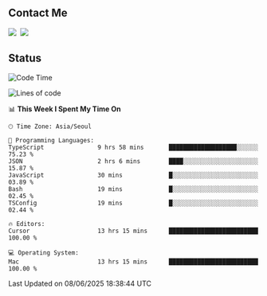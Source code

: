 ## Contact Me
<a href="https://instagram.com/_hongrok"><img src="https://img.shields.io/badge/Instagram-E4405F?style=for-the-badge&logo=Instagram&logoColor=white"/></a>&nbsp;
<img src="https://img.shields.io/badge/HongRok @hlog2e-5865F2?style=for-the-badge&logo=Discord&logoColor=white"/>&nbsp;

## Status

<!--START_SECTION:waka-->
![Code Time](http://img.shields.io/badge/Code%20Time-910%20hrs%206%20mins-blue)

![Lines of code](https://img.shields.io/badge/From%20Hello%20World%20I%27ve%20Written-671.1%20thousand%20lines%20of%20code-blue)

📊 **This Week I Spent My Time On** 

```text
🕑︎ Time Zone: Asia/Seoul

💬 Programming Languages: 
TypeScript               9 hrs 58 mins       ███████████████████░░░░░░   75.23 % 
JSON                     2 hrs 6 mins        ████░░░░░░░░░░░░░░░░░░░░░   15.87 % 
JavaScript               30 mins             █░░░░░░░░░░░░░░░░░░░░░░░░   03.89 % 
Bash                     19 mins             █░░░░░░░░░░░░░░░░░░░░░░░░   02.45 % 
TSConfig                 19 mins             █░░░░░░░░░░░░░░░░░░░░░░░░   02.44 % 

🔥 Editors: 
Cursor                   13 hrs 15 mins      █████████████████████████   100.00 % 

💻 Operating System: 
Mac                      13 hrs 15 mins      █████████████████████████   100.00 % 
```


 Last Updated on 08/06/2025 18:38:44 UTC
<!--END_SECTION:waka-->

